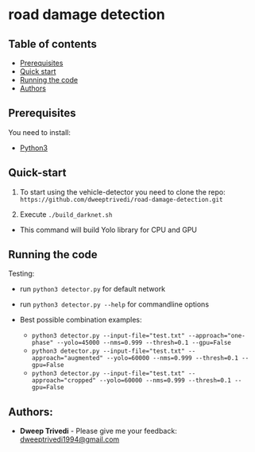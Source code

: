 # road damage detection

## Table of contents

- [Prerequisites](#prerequisites)
- [Quick start](#quick-start)
- [Running the code](#running-the-code)
- [Authors](#authors)

## Prerequisites

You need to install:
- [Python3](https://www.python.org/downloads/)

## Quick-start
1. To start using the vehicle-detector you need to clone the repo: `https://github.com/dweeptrivedi/road-damage-detection.git`

2. Execute `./build_darknet.sh`
  - This command will build Yolo library for CPU and GPU

## Running the code

Testing:

- run `python3 detector.py` for default network

- run `python3 detector.py --help` for commandline options

- Best possible combination examples:
    - `python3 detector.py --input-file="test.txt" --approach="one-phase" --yolo=45000 --nms=0.999 --thresh=0.1 --gpu=False`
    - `python3 detector.py --input-file="test.txt" --approach="augmented" --yolo=60000 --nms=0.999 --thresh=0.1 --gpu=False`
    - `python3 detector.py --input-file="test.txt" --approach="cropped" --yolo=60000 --nms=0.999 --thresh=0.1 --gpu=False`


## Authors:
* **Dweep Trivedi** - Please give me your feedback: dweeptrivedi1994@gmail.com
